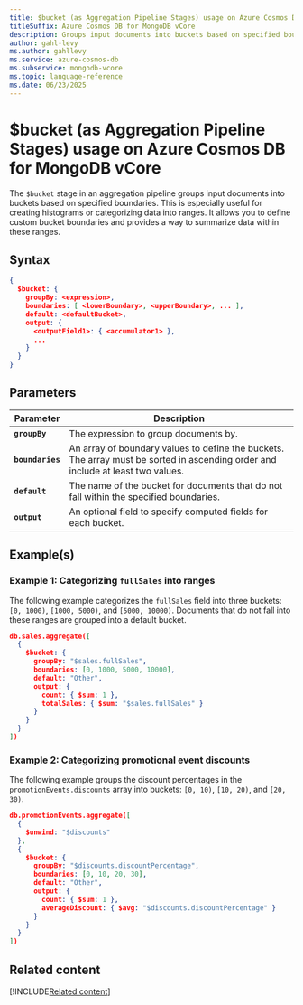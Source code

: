 ```yaml
---
title: $bucket (as Aggregation Pipeline Stages) usage on Azure Cosmos DB for MongoDB vCore
titleSuffix: Azure Cosmos DB for MongoDB vCore
description: Groups input documents into buckets based on specified boundaries.
author: gahl-levy
ms.author: gahllevy
ms.service: azure-cosmos-db
ms.subservice: mongodb-vcore
ms.topic: language-reference
ms.date: 06/23/2025
---
```


# $bucket (as Aggregation Pipeline Stages) usage on Azure Cosmos DB for MongoDB vCore

The `$bucket` stage in an aggregation pipeline groups input documents into buckets based on specified boundaries. This is especially useful for creating histograms or categorizing data into ranges. It allows you to define custom bucket boundaries and provides a way to summarize data within these ranges.

## Syntax

```json
{
  $bucket: {
    groupBy: <expression>,
    boundaries: [ <lowerBoundary>, <upperBoundary>, ... ],
    default: <defaultBucket>,
    output: {
      <outputField1>: { <accumulator1> },
      ...
    }
  }
}
```

## Parameters

| Parameter           | Description |
| ------------------- | ----------- |
| **`groupBy`**       | The expression to group documents by. |
| **`boundaries`**    | An array of boundary values to define the buckets. The array must be sorted in ascending order and include at least two values. |
| **`default`**       | The name of the bucket for documents that do not fall within the specified boundaries. |
| **`output`**        | An optional field to specify computed fields for each bucket. |

## Example(s)

### Example 1: Categorizing `fullSales` into ranges

The following example categorizes the `fullSales` field into three buckets: `[0, 1000)`, `[1000, 5000)`, and `[5000, 10000)`. Documents that do not fall into these ranges are grouped into a default bucket.

```json
db.sales.aggregate([
  {
    $bucket: {
      groupBy: "$sales.fullSales",
      boundaries: [0, 1000, 5000, 10000],
      default: "Other",
      output: {
        count: { $sum: 1 },
        totalSales: { $sum: "$sales.fullSales" }
      }
    }
  }
])
```

### Example 2: Categorizing promotional event discounts

The following example groups the discount percentages in the `promotionEvents.discounts` array into buckets: `[0, 10)`, `[10, 20)`, and `[20, 30)`.

```json
db.promotionEvents.aggregate([
  {
    $unwind: "$discounts"
  },
  {
    $bucket: {
      groupBy: "$discounts.discountPercentage",
      boundaries: [0, 10, 20, 30],
      default: "Other",
      output: {
        count: { $sum: 1 },
        averageDiscount: { $avg: "$discounts.discountPercentage" }
      }
    }
  }
])
```

## Related content
[!INCLUDE[Related content](../includes/related-content.md)]